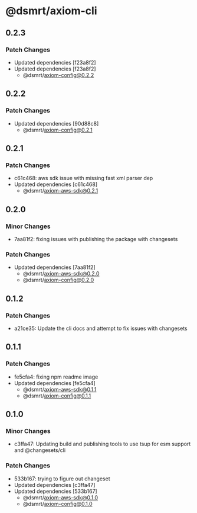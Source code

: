 # @dsmrt/axiom-cli

## 0.2.3

### Patch Changes

- Updated dependencies [f23a8f2]
- Updated dependencies [f23a8f2]
  - @dsmrt/axiom-config@0.2.2

## 0.2.2

### Patch Changes

- Updated dependencies [90d88c8]
  - @dsmrt/axiom-config@0.2.1

## 0.2.1

### Patch Changes

- c61c468: aws sdk issue with missing fast xml parser dep
- Updated dependencies [c61c468]
  - @dsmrt/axiom-aws-sdk@0.2.1

## 0.2.0

### Minor Changes

- 7aa81f2: fixing issues with publishing the package with changesets

### Patch Changes

- Updated dependencies [7aa81f2]
  - @dsmrt/axiom-aws-sdk@0.2.0
  - @dsmrt/axiom-config@0.2.0

## 0.1.2

### Patch Changes

- a21ce35: Update the cli docs and attempt to fix issues with changesets

## 0.1.1

### Patch Changes

- fe5cfa4: fixing npm readme image
- Updated dependencies [fe5cfa4]
  - @dsmrt/axiom-aws-sdk@0.1.1
  - @dsmrt/axiom-config@0.1.1

## 0.1.0

### Minor Changes

- c3ffa47: Updating build and publishing tools to use tsup for esm support and @changesets/cli

### Patch Changes

- 533b167: trying to figure out changeset
- Updated dependencies [c3ffa47]
- Updated dependencies [533b167]
  - @dsmrt/axiom-aws-sdk@0.1.0
  - @dsmrt/axiom-config@0.1.0
